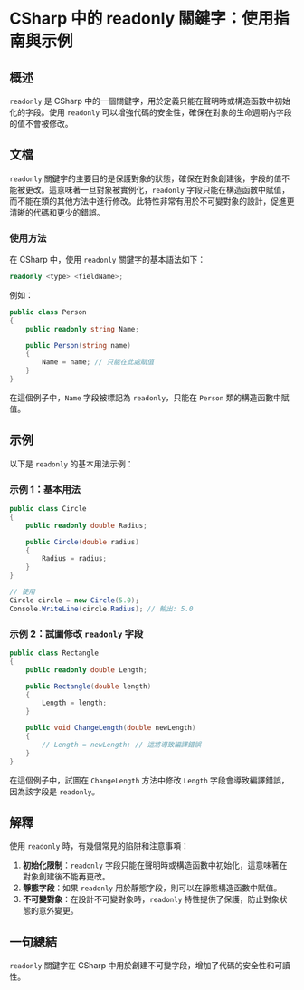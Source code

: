 <!--
Meta Description: # CSharp 中的 readonly 關鍵字：使用指南與示例 ## 概述 `readonly` 是 CSharp 中的一個關鍵字，用於定義只能在聲明時或構造函數中初始化的字段。使用 `readonly` 可以增強代碼的安全性，確保在對象的生命週期內字段的值不會被修改。 ## 文檔 `readon...
Meta Keywords: readonly, public, csharp, circle, length
-->

# CSharp 中的 readonly 關鍵字：使用指南與示例

## 概述
`readonly` 是 CSharp 中的一個關鍵字，用於定義只能在聲明時或構造函數中初始化的字段。使用 `readonly` 可以增強代碼的安全性，確保在對象的生命週期內字段的值不會被修改。

## 文檔
`readonly` 關鍵字的主要目的是保護對象的狀態，確保在對象創建後，字段的值不能被更改。這意味著一旦對象被實例化，`readonly` 字段只能在構造函數中賦值，而不能在類的其他方法中進行修改。此特性非常有用於不可變對象的設計，促進更清晰的代碼和更少的錯誤。

### 使用方法
在 CSharp 中，使用 `readonly` 關鍵字的基本語法如下：
```csharp
readonly <type> <fieldName>;
```
例如：
```csharp
public class Person
{
    public readonly string Name;

    public Person(string name)
    {
        Name = name; // 只能在此處賦值
    }
}
```
在這個例子中，`Name` 字段被標記為 `readonly`，只能在 `Person` 類的構造函數中賦值。

## 示例
以下是 `readonly` 的基本用法示例：

### 示例 1：基本用法
```csharp
public class Circle
{
    public readonly double Radius;

    public Circle(double radius)
    {
        Radius = radius;
    }
}

// 使用
Circle circle = new Circle(5.0);
Console.WriteLine(circle.Radius); // 輸出: 5.0
```
### 示例 2：試圖修改 `readonly` 字段
```csharp
public class Rectangle
{
    public readonly double Length;

    public Rectangle(double length)
    {
        Length = length;
    }

    public void ChangeLength(double newLength)
    {
        // Length = newLength; // 這將導致編譯錯誤
    }
}
```
在這個例子中，試圖在 `ChangeLength` 方法中修改 `Length` 字段會導致編譯錯誤，因為該字段是 `readonly`。

## 解釋
使用 `readonly` 時，有幾個常見的陷阱和注意事項：

1. **初始化限制**：`readonly` 字段只能在聲明時或構造函數中初始化，這意味著在對象創建後不能再更改。
2. **靜態字段**：如果 `readonly` 用於靜態字段，則可以在靜態構造函數中賦值。
3. **不可變對象**：在設計不可變對象時，`readonly` 特性提供了保護，防止對象狀態的意外變更。

## 一句總結
`readonly` 關鍵字在 CSharp 中用於創建不可變字段，增加了代碼的安全性和可讀性。
